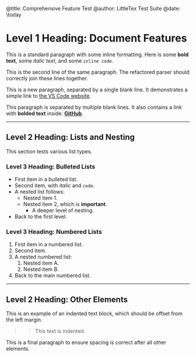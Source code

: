 @title: Comprehensive Feature Test
@author: LittleTex Test Suite
@date: \today

# Level 1 Heading: Document Features

This is a standard paragraph with some inline formatting. Here is some **bold text**, some *italic text*, and some `inline code`.

This is the second line of the same paragraph. The refactored parser should correctly join these lines together.

This is a new paragraph, separated by a single blank line. It demonstrates a simple link to [the VS Code website](https://code.visualstudio.com/).

This paragraph is separated by multiple blank lines.
It also contains a link with **bolded text** inside: [**GitHub**](https://github.com).

---

## Level 2 Heading: Lists and Nesting

This section tests various list types.

### Level 3 Heading: Bulleted Lists

- First item in a bulleted list.
- Second item, with *italic* and `code`.
- A nested list follows:
  - Nested item 1.
  - Nested item 2, which is **important**.
    - A deeper level of nesting.
- Back to the first level.

### Level 3 Heading: Numbered Lists

1. First item in a numbered list.
2. Second item.
3. A nested numbered list:
   1. Nested item A.
   2. Nested item B.
4. Back to the main numbered list.

---

## Level 2 Heading: Other Elements

This is an example of an indented text block, which should be offset from the left margin.

>> This text is indented.

This is a final paragraph to ensure spacing is correct after all other elements.